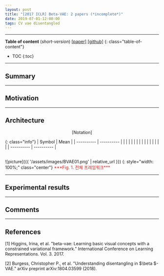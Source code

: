 ```yaml
---
layout: post
title: "[2017 ICLR] Beta-VAE: 2 papers (*incomplete*)"
date: 2019-07-01-12:00:00
tags: CV vae disentangled
---
```


<!--more-->

---

**Table of content** (*short-version*)
[[paper]]() [[github]]()
{: class="table-of-content"}
* TOC
{:toc}

---

## Summary

---

## Motivation

---

## Architecture


<p align="center">
[Notation]
</p>

{: class="info"}
| Symbol | Mean |
| ---------- | ---------- |
|  |  |
|  |  |
|  |  |
|  |  |
|  |  |
| ---------- | ---------- |

<br/>
![picture]({{ '/assets/images/BVAE01.png' | relative_url }})
{: style="width: 100%;" class="center"}
<span style="color: #e01f1f;">***Fig. 1. 전체 프레임워크***</span>

---
  
## Experimental results

---

## Comments

---

## References

[1] Higgins, Irina, et al. "beta-vae: Learning basic visual concepts with a constrained variational framework." International Conference on Learning Representations. Vol. 3. 2017.

[2] Burgess, Christopher P., et al. "Understanding disentangling in $\beta $-VAE." arXiv preprint arXiv:1804.03599 (2018).
